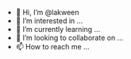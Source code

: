 - 👋 Hi, I’m @lakween
- 👀 I’m interested in ...
- 🌱 I’m currently learning ...
- 💞️ I’m looking to collaborate on ...
- 📫 How to reach me ...

<!---
lakween/lakween is a ✨ special ✨ repository because its `README.md` (this file) appears on your GitHub profile.
You can click the Preview link to take a look at your changes.
--->
